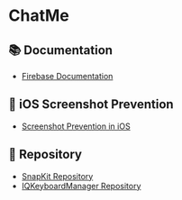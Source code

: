 # ChatMe

## 📚 Documentation
- [Firebase Documentation](https://firebase.google.com/docs)

## 📱 iOS Screenshot Prevention
- [Screenshot Prevention in iOS](https://medium.com/@lakshimi.cg/screenshot-prevention-in-ios-f059dc82b046)

## 🔧 Repository
- [SnapKit Repository](https://github.com/SnapKit/SnapKit)
- [IQKeyboardManager Repository](https://github.com/hackiftekhar/IQKeyboardManager)
